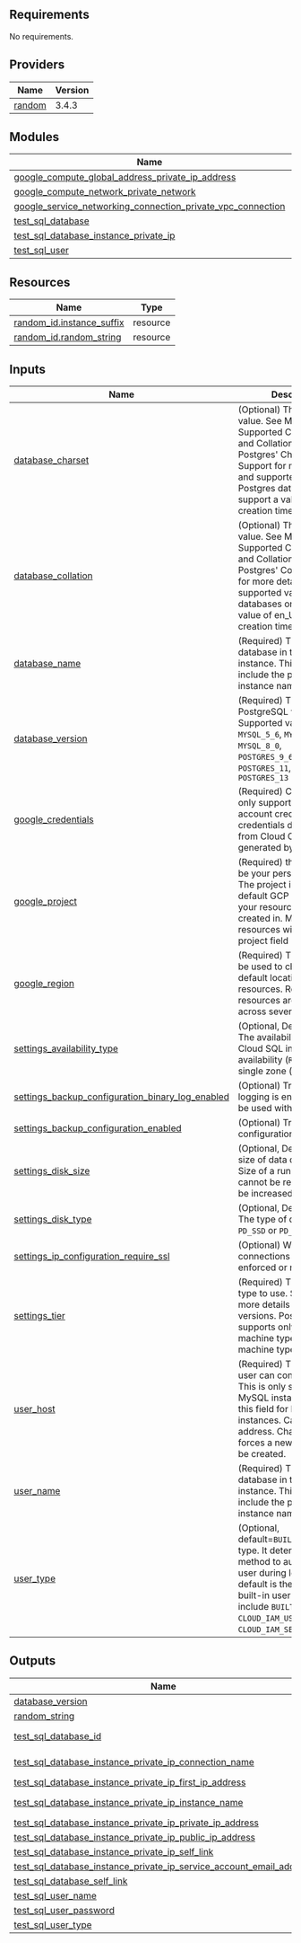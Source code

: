 <!-- BEGIN_TF_DOCS -->
## Requirements

No requirements.

## Providers

| Name | Version |
|------|---------|
| <a name="provider_random"></a> [random](#provider\_random) | 3.4.3 |

## Modules

| Name | Source | Version |
|------|--------|---------|
| <a name="module_google_compute_global_address_private_ip_address"></a> [google\_compute\_global\_address\_private\_ip\_address](#module\_google\_compute\_global\_address\_private\_ip\_address) | ../../modules/google_compute_global_address | n/a |
| <a name="module_google_compute_network_private_network"></a> [google\_compute\_network\_private\_network](#module\_google\_compute\_network\_private\_network) | ../../modules/google_compute_network | n/a |
| <a name="module_google_service_networking_connection_private_vpc_connection"></a> [google\_service\_networking\_connection\_private\_vpc\_connection](#module\_google\_service\_networking\_connection\_private\_vpc\_connection) | ../../modules/google_service_networking_connection | n/a |
| <a name="module_test_sql_database"></a> [test\_sql\_database](#module\_test\_sql\_database) | ../../modules/google_sql_database | n/a |
| <a name="module_test_sql_database_instance_private_ip"></a> [test\_sql\_database\_instance\_private\_ip](#module\_test\_sql\_database\_instance\_private\_ip) | ../../modules/google_sql_database_instance | n/a |
| <a name="module_test_sql_user"></a> [test\_sql\_user](#module\_test\_sql\_user) | ../../modules/google_sql_user | n/a |

## Resources

| Name | Type |
|------|------|
| [random_id.instance_suffix](https://registry.terraform.io/providers/hashicorp/random/latest/docs/resources/id) | resource |
| [random_id.random_string](https://registry.terraform.io/providers/hashicorp/random/latest/docs/resources/id) | resource |

## Inputs

| Name | Description | Type | Default | Required |
|------|-------------|------|---------|:--------:|
| <a name="input_database_charset"></a> [database\_charset](#input\_database\_charset) | (Optional) The charset value. See MySQL's Supported Character Sets and Collations and Postgres' Character Set Support for more details and supported values. Postgres databases only support a value of UTF8 at creation time. | `string` | `""` | no |
| <a name="input_database_collation"></a> [database\_collation](#input\_database\_collation) | (Optional) The collation value. See MySQL's Supported Character Sets and Collations and Postgres' Collation Support for more details and supported values. Postgres databases only support a value of en\_US.UTF8 at creation time. | `string` | `""` | no |
| <a name="input_database_name"></a> [database\_name](#input\_database\_name) | (Required) The name of the database in the Cloud SQL instance. This does not include the project ID or instance name. | `string` | n/a | yes |
| <a name="input_database_version"></a> [database\_version](#input\_database\_version) | (Required) The MySQL or PostgreSQL version to use. Supported values include `MYSQL_5_6`, `MYSQL_5_7`, `MYSQL_8_0`, `POSTGRES_9_6`,`POSTGRES_10`, `POSTGRES_11`, `POSTGRES_12`, `POSTGRES_13` | `string` | `"MYSQL_8_0"` | no |
| <a name="input_google_credentials"></a> [google\_credentials](#input\_google\_credentials) | (Required) Currently the only supported service account credentials are credentials downloaded from Cloud Console or generated by gcloud | `string` | n/a | yes |
| <a name="input_google_project"></a> [google\_project](#input\_google\_project) | (Required) this field should be your personal project id. The project indicates the default GCP project all of your resources will be created in. Most Terraform resources will have a project field | `string` | n/a | yes |
| <a name="input_google_region"></a> [google\_region](#input\_google\_region) | (Required) The region will be used to choose the default location for regional resources. Regional resources are spread across several zones. | `string` | n/a | yes |
| <a name="input_settings_availability_type"></a> [settings\_availability\_type](#input\_settings\_availability\_type) | (Optional, Default: `ZONAL`) The availability type of the Cloud SQL instance, high availability (`REGIONAL`) or single zone (`ZONAL`) | `string` | `"ZONAL"` | no |
| <a name="input_settings_backup_configuration_binary_log_enabled"></a> [settings\_backup\_configuration\_binary\_log\_enabled](#input\_settings\_backup\_configuration\_binary\_log\_enabled) | (Optional) True if binary logging is enabled. Cannot be used with Postgres. | `bool` | `true` | no |
| <a name="input_settings_backup_configuration_enabled"></a> [settings\_backup\_configuration\_enabled](#input\_settings\_backup\_configuration\_enabled) | (Optional) True if backup configuration is enabled. | `bool` | `true` | no |
| <a name="input_settings_disk_size"></a> [settings\_disk\_size](#input\_settings\_disk\_size) | (Optional, Default: `10`) The size of data disk, in GB. Size of a running instance cannot be reduced but can be increased. | `number` | `10` | no |
| <a name="input_settings_disk_type"></a> [settings\_disk\_type](#input\_settings\_disk\_type) | (Optional, Default: `PD_SSD`) The type of data disk: `PD_SSD` or `PD_HDD`. | `string` | `"PD_SSD"` | no |
| <a name="input_settings_ip_configuration_require_ssl"></a> [settings\_ip\_configuration\_require\_ssl](#input\_settings\_ip\_configuration\_require\_ssl) | (Optional) Whether SSL connections over IP are enforced or not. | `bool` | `true` | no |
| <a name="input_settings_tier"></a> [settings\_tier](#input\_settings\_tier) | (Required) The machine type to use. See tiers for more details and supported versions. Postgres supports only shared-core machine types, and custom machine types | `string` | n/a | yes |
| <a name="input_user_host"></a> [user\_host](#input\_user\_host) | (Required) The host the user can connect from. This is only supported for MySQL instances. Don't set this field for PostgreSQL instances. Can be an IP address. Changing this forces a new resource to be created. | `string` | n/a | yes |
| <a name="input_user_name"></a> [user\_name](#input\_user\_name) | (Required) The name of the database in the Cloud SQL instance. This does not include the project ID or instance name. | `string` | n/a | yes |
| <a name="input_user_type"></a> [user\_type](#input\_user\_type) | (Optional, default=`BUILT_IN`) The user type. It determines the method to authenticate the user during login. The default is the database's built-in user type. Flags include `BUILT_IN`, `CLOUD_IAM_USER`, or `CLOUD_IAM_SERVICE_ACCOUNT`. | `string` | `"BUILT_IN"` | no |

## Outputs

| Name | Description |
|------|-------------|
| <a name="output_database_version"></a> [database\_version](#output\_database\_version) | The user type |
| <a name="output_random_string"></a> [random\_string](#output\_random\_string) | Random string |
| <a name="output_test_sql_database_id"></a> [test\_sql\_database\_id](#output\_test\_sql\_database\_id) | an identifier for the resource with format projects/{{project}}/instances/{{instance}}/databases/{{name}} |
| <a name="output_test_sql_database_instance_private_ip_connection_name"></a> [test\_sql\_database\_instance\_private\_ip\_connection\_name](#output\_test\_sql\_database\_instance\_private\_ip\_connection\_name) | The connection name of the instance to be used in connection strings. For example, when connecting with Cloud SQL Proxy. |
| <a name="output_test_sql_database_instance_private_ip_first_ip_address"></a> [test\_sql\_database\_instance\_private\_ip\_first\_ip\_address](#output\_test\_sql\_database\_instance\_private\_ip\_first\_ip\_address) | The IPv4 address assigned. |
| <a name="output_test_sql_database_instance_private_ip_instance_name"></a> [test\_sql\_database\_instance\_private\_ip\_instance\_name](#output\_test\_sql\_database\_instance\_private\_ip\_instance\_name) | The connection name of the instance to be used in connection strings. For example, when connecting with Cloud SQL Proxy. |
| <a name="output_test_sql_database_instance_private_ip_private_ip_address"></a> [test\_sql\_database\_instance\_private\_ip\_private\_ip\_address](#output\_test\_sql\_database\_instance\_private\_ip\_private\_ip\_address) | The first private (`PRIVATE`) IPv4 address assigned. |
| <a name="output_test_sql_database_instance_private_ip_public_ip_address"></a> [test\_sql\_database\_instance\_private\_ip\_public\_ip\_address](#output\_test\_sql\_database\_instance\_private\_ip\_public\_ip\_address) | The first public (`PRIMARY`) IPv4 address assigned. |
| <a name="output_test_sql_database_instance_private_ip_self_link"></a> [test\_sql\_database\_instance\_private\_ip\_self\_link](#output\_test\_sql\_database\_instance\_private\_ip\_self\_link) | The URI of the created resource. |
| <a name="output_test_sql_database_instance_private_ip_service_account_email_address"></a> [test\_sql\_database\_instance\_private\_ip\_service\_account\_email\_address](#output\_test\_sql\_database\_instance\_private\_ip\_service\_account\_email\_address) | The service account email address assigned to the instance. |
| <a name="output_test_sql_database_self_link"></a> [test\_sql\_database\_self\_link](#output\_test\_sql\_database\_self\_link) | The URI of the created resource. |
| <a name="output_test_sql_user_name"></a> [test\_sql\_user\_name](#output\_test\_sql\_user\_name) | The name of the user. |
| <a name="output_test_sql_user_password"></a> [test\_sql\_user\_password](#output\_test\_sql\_user\_password) | The password for the user |
| <a name="output_test_sql_user_type"></a> [test\_sql\_user\_type](#output\_test\_sql\_user\_type) | The user type |
<!-- END_TF_DOCS -->
